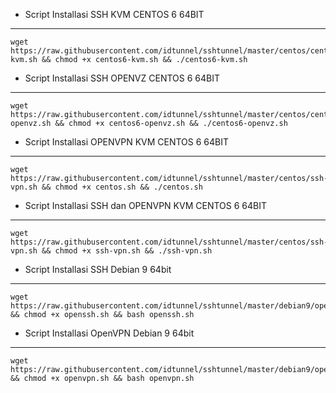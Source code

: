 * Script Installasi SSH KVM CENTOS 6 64BIT
--------
```
wget https://raw.githubusercontent.com/idtunnel/sshtunnel/master/centos/centos6-kvm.sh && chmod +x centos6-kvm.sh && ./centos6-kvm.sh
```

* Script Installasi SSH OPENVZ CENTOS 6 64BIT
--------
```
wget https://raw.githubusercontent.com/idtunnel/sshtunnel/master/centos/centos6-openvz.sh && chmod +x centos6-openvz.sh && ./centos6-openvz.sh
```
* Script Installasi OPENVPN KVM CENTOS 6 64BIT
--------
```
wget https://raw.githubusercontent.com/idtunnel/sshtunnel/master/centos/ssh-vpn.sh && chmod +x centos.sh && ./centos.sh
```
* Script Installasi SSH dan OPENVPN KVM CENTOS 6 64BIT
--------
```
wget https://raw.githubusercontent.com/idtunnel/sshtunnel/master/centos/ssh-vpn.sh && chmod +x ssh-vpn.sh && ./ssh-vpn.sh
```


* Script Installasi SSH Debian 9 64bit
--------
```
wget https://raw.githubusercontent.com/idtunnel/sshtunnel/master/debian9/openssh.sh && chmod +x openssh.sh && bash openssh.sh
```

* Script Installasi OpenVPN Debian 9 64bit
--------
```
wget https://raw.githubusercontent.com/idtunnel/sshtunnel/master/debian9/openvpn.sh && chmod +x openvpn.sh && bash openvpn.sh
```


